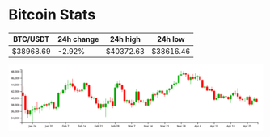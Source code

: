 # Bitcoin Stats

BTC/USDT|24h change|24h high|24h low|
|---|---|---|---|
|$38968.69|-2.92%|$40372.63|$38616.46|

<img src="./chart.svg">
